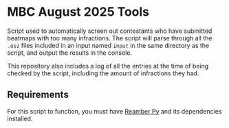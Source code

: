 # MBC August 2025 Tools
Script used to automatically screen out contestants who have submitted beatmaps with too many infractions. The script will parse through all the `.osz` files included in an input named `input` in the same directory as the script, and output the results in the console.

This repository also includes a log of all the entries at the time of being checked by the script, including the amount of infractions they had.

## Requirements

For this script to function, you must have [Reamber Py](https://pypi.org/project/reamber/) and its dependencies installed.
